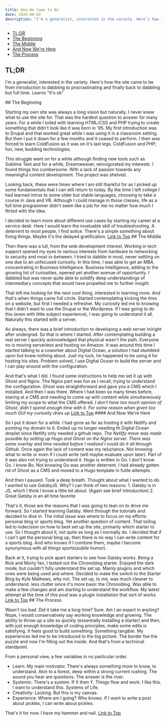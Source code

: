 ```yaml
---
title: How We Came to Be
date: 2020-06-02
description: "I'm a generalist, interested in the variety. Here's how the site came to be from introduction to dabbling to procrastinating and finally back to dabbling but full time. Learns it is ok"
---
```

- [TL;DR](#tl;dr)
- [The Beginning](#the-beginning)
- [The Middle](#the-middle)
- [And Now We're Here](#and-now-were-here)
- [The Process](#the-process)
## TL;DR

I'm a generalist, interested in the variety. Here's how the site came to be from introduction to dabbling to procrastinating and finally back to dabbling but full time. Learns "It's ok"

##<a name="the-beginning"></a>  The Beginning

Starting my own site was always a long vision but naturally, I never knew what to use the site for. That was the hardest question to answer for many years. For a while I toiled with learning HTML/CSS and PHP trying to create something that didn't look like it was born in '95. My first introduction was to Drupal and that worked great while I was using it in a classroom setting. But then I put it down for a few months and it ceased to perform. I then was forced to learn ColdFusion as it was on it's last legs. ColdFusion and PHP; fun, new, budding technologies.

This struggle went on for a while although finding new tools such as Sublime Text and for a while, Dreamweaver, reinvigorated my interests. I found things too cumbersome. With a lack of passion towards any meaningful content development. The project was shelved.

Looking back, these were times where I am still thankful for as I picked up some fundamentals that I can still return to today. By the time I left college I had learned intros to some older but stable languages, choosing to take a course in Java and VB. Although I could manage in those classes, life as a full time programmer didn't seem like a job for me no matter how much I flirted with the idea.

I decided to learn more about different use cases by starting my career at a service desk. Here I would learn the invaluable skill of troubleshooting. A deterrent to most people, I find solice. There's a simple something about fixing things. Maybe it's the delayed gratification.
[Link to Top](#top)
##<a name="the-middle"></a>  The Middle

Then there was a lull, from the web development interest. Working in tech support opened my eyes to various interests from hardware to networking to security and most in-between. I tried to dabble in most, never settling on one due to an unfocused curiosity. In this time, I was able to get an MBA, concentrating in Business Intelligence. Business Intelligence, adding to the growing list of curiosities, opened yet another avenue of opportunity. I dabbled but was never quite able to solidify deep understandings of intermediary concepts that would have propelled me to further insight.

That left me looking for the next cool thing, interested in learning more. And that's when things came full circle. Started contemplating kicking the tires on a website, but first I needed a refresher. My curiosity led me to knowing that I didn't want to use the Drupal or the Wordpress. If I was going to do this (even with little subject experience), I was going to understand it all. Naturally this started with a server.

As always, there was a brief introduction to developing a web server in/right after undergrad. So that is where I started. After contemplating building a real server I quickly acknowledged that physical wasn't the path. Everyone no is moving serverless and hosting on Amazon. It was around this time I started talking to a coworker about Digital Ocean, a solution I had stumbled upon but knew nothing about. Just my luck, he happened to be using it for hosting his sites. Problem solved, I use Digital Ocean to build the server and I can play around with the configuration.

And that's what I did. I found some instructions to help me set it up with Ghost and Nginx. The Nginx part was fun as I recall, trying to understand the configuration. Ghost was straightforward and gave you a CMS which I installed. And then I was there. Where I had been so many times before, staring at a CMS and needing to come up with content while simultaneously limiting my scope to what the CMS offered.
*I don't have too much opinion of Ghost, didn't spend enough time with it. For some reason when given too much GUI my curiosity dries up*
[Link to Top](#top)
####<a name="and-now-were-here"></a> And Now We're Here

So I put it down for a while. I had gone as far as hosting it with Netlify and pointing my domain to it. Ended up no longer needing th Digital Ocean droplet since Netlify only needed a github repo. *The Netlify move was made possible by setting up Hugo and Ghost on the Nginx server. There was some overlay and time needed before I realized I could do it all through Github*. Once again the lack of content was my reluctance. Not knowing what to write or even if I could write (will maybe evaluate upon later). Part of it was also not trying to understand it. Hugo is written in Go. I don't know Go. I know Bo. Not knowing Go was another deterrent. I had already gotten rid of Ghost as a CMS and moved to a Hugo template in futile attempts.

And then I paused. Took a deep breath. Thought about what I wanted to do. I wanted to use GatsbyJS. Why? I can think of two reasons:
 	1. Gatsby is in JS, which I think I know a little bit about. (Again see brief introduction)
 	2. Great Gatsby is an all time favorite

That's it, those are the reasons that I was going to lean on to drive me forward. So I started learning Gatsby. Went through the tutorials and decided to dive in. The initial issue was where to focus on my efforts: personal blog or sports blog. Yet another question of content. That toiling led to indecision on how to best set up the site, primarily which starter to use. So I thought about it, not quite as long as I normally do. I decided that if I can't get the personal blog up, then there is no way I can write content for a sports blog. And who knows if I combine them, maybe I become synonymous with all things sports(*subtle humor*).  

Back at it, trying to pick apart starters to see how Gatsby works. Being a Rick and Morty fan, I tested out the Chronoblog starter. Enjoyed the dark mode, but couldn't fully understand the set up. Mainly plugins and which ones were being used and where. Decided to make the switch to the Starter Blog by Kyle Mathews, why not. The set up, to me, was much cleaner to understand. less clutter since it's more basic the Chronoblog. Was able to make a few changes and am starting to understand the workflow. My latest attempt at the time of this post was a plugin installation that sort of works.
[Link to Top](#top)
##<a name="the-process"></a> The Process

Wasn't too bad. Did it take me a long time? Sure. Am I an expert in anyting? Nope, I would conservatively say working knowledge and growing. The ability to throw up a site so quickly (essentially installing a starter) and then, with just enough knowledge of coding principles, make some edits is satisfying. It feels good to build something. Something tangible. My experiences led me to be introduced to the big picture. The border foe the puzzle and now I'm filling out the inside. And that's from a technical standpoint.

From a personal view, a few variables in no particular order.

* Learn: My main motivator. There's always something more to know, to understand. Akin to a forest, deep within a strong current rushing. The sound you hear are questions. The answer is the river.  
* Systemic: There's a system. If X then Y. Things flow and work. I like this. I want to understand this. Systems of Life.
* Creativity: Lacking. But this is my canvas.
* Experience: Where am I going? Who knows. If I want to write a post about pickles, I can write about pickles.

That's it for now. I have my hammer and nail.
[Link to Top](#top)
